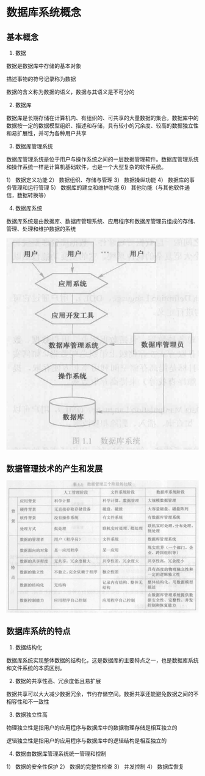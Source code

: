 # 数据库系统概念

## 基本概念

1. 数据

数据是数据库中存储的基本对象

描述事物的符号记录称为数据

数据的含义称为数据的语义，数据与其语义是不可分的

2. 数据库

数据库是长期存储在计算机内、有组织的、可共享的大量数据的集合。数据库中的数据按一定的数据模型组织、描述和存储，具有较小的冗余度、较高的数据独立性和易扩展性，并可为各种用户共享

3. 数据库管理系统

数据库管理系统是位于用户与操作系统之间的一层数据管理软件。数据库管理系统和操作系统一样是计算机基础软件，也是一个大型复杂的软件系统。

1） 数据定义功能
2） 数据组织、存储与管理
3） 数据操纵功能
4） 数据库的事务管理和运行管理
5） 数据库的建立和维护功能
6） 其他功能（与其他软件通信，数据转换等）

4. 数据库系统

数据库系统是由数据库、数据库管理系统、应用程序和数据库管理员组成的存储、管理、处理和维护数据的系统

![](2020-03-17-08-52-16.png)

## 数据管理技术的产生和发展

![](2020-03-17-08-53-39.png)

## 数据库系统的特点

1. 数据结构化

数据库系统实现整体数据的结构化，这是数据库的主要特点之一，也是数据库系统和文件系统的本质区别。

2. 数据的共享性高、冗余度低且易扩展

数据共享可以大大减少数据冗余，节约存储空间。数据共享还能避免数据之间的不相容性和不一致性

3. 数据独立性高

物理独立性是指用户的应用程序与数据库中的数据物理存储是相互独立的

逻辑独立性是指用户的应用程序与数据库中的逻辑结构是相互独立的

4. 数据由数据库管理系统统一管理和控制

1） 数据的安全性保护
2） 数据的完整性检查
3） 并发控制
4） 数据库恢复